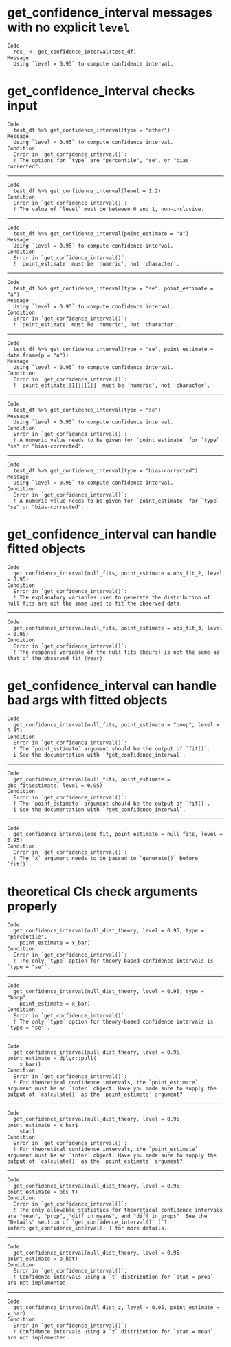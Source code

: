 # get_confidence_interval messages with no explicit `level`

    Code
      res_ <- get_confidence_interval(test_df)
    Message
      Using `level = 0.95` to compute confidence interval.

# get_confidence_interval checks input

    Code
      test_df %>% get_confidence_interval(type = "other")
    Message
      Using `level = 0.95` to compute confidence interval.
    Condition
      Error in `get_confidence_interval()`:
      ! The options for `type` are "percentile", "se", or "bias-corrected".

---

    Code
      test_df %>% get_confidence_interval(level = 1.2)
    Condition
      Error in `get_confidence_interval()`:
      ! The value of `level` must be between 0 and 1, non-inclusive.

---

    Code
      test_df %>% get_confidence_interval(point_estimate = "a")
    Message
      Using `level = 0.95` to compute confidence interval.
    Condition
      Error in `get_confidence_interval()`:
      ! `point_estimate` must be 'numeric', not 'character'.

---

    Code
      test_df %>% get_confidence_interval(type = "se", point_estimate = "a")
    Message
      Using `level = 0.95` to compute confidence interval.
    Condition
      Error in `get_confidence_interval()`:
      ! `point_estimate` must be 'numeric', not 'character'.

---

    Code
      test_df %>% get_confidence_interval(type = "se", point_estimate = data.frame(p = "a"))
    Message
      Using `level = 0.95` to compute confidence interval.
    Condition
      Error in `get_confidence_interval()`:
      ! `point_estimate[[1]][[1]]` must be 'numeric', not 'character'.

---

    Code
      test_df %>% get_confidence_interval(type = "se")
    Message
      Using `level = 0.95` to compute confidence interval.
    Condition
      Error in `get_confidence_interval()`:
      ! A numeric value needs to be given for `point_estimate` for `type` "se" or "bias-corrected".

---

    Code
      test_df %>% get_confidence_interval(type = "bias-corrected")
    Message
      Using `level = 0.95` to compute confidence interval.
    Condition
      Error in `get_confidence_interval()`:
      ! A numeric value needs to be given for `point_estimate` for `type` "se" or "bias-corrected".

# get_confidence_interval can handle fitted objects

    Code
      get_confidence_interval(null_fits, point_estimate = obs_fit_2, level = 0.95)
    Condition
      Error in `get_confidence_interval()`:
      ! The explanatory variables used to generate the distribution of null fits are not the same used to fit the observed data.

---

    Code
      get_confidence_interval(null_fits, point_estimate = obs_fit_3, level = 0.95)
    Condition
      Error in `get_confidence_interval()`:
      ! The response variable of the null fits (hours) is not the same as that of the observed fit (year).

# get_confidence_interval can handle bad args with fitted objects

    Code
      get_confidence_interval(null_fits, point_estimate = "boop", level = 0.95)
    Condition
      Error in `get_confidence_interval()`:
      ! The `point_estimate` argument should be the output of `fit()`.
      i See the documentation with `?get_confidence_interval`.

---

    Code
      get_confidence_interval(null_fits, point_estimate = obs_fit$estimate, level = 0.95)
    Condition
      Error in `get_confidence_interval()`:
      ! The `point_estimate` argument should be the output of `fit()`.
      i See the documentation with `?get_confidence_interval`.

---

    Code
      get_confidence_interval(obs_fit, point_estimate = null_fits, level = 0.95)
    Condition
      Error in `get_confidence_interval()`:
      ! The `x` argument needs to be passed to `generate()` before `fit()`.

# theoretical CIs check arguments properly

    Code
      get_confidence_interval(null_dist_theory, level = 0.95, type = "percentile",
        point_estimate = x_bar)
    Condition
      Error in `get_confidence_interval()`:
      ! The only `type` option for theory-based confidence intervals is `type = "se"`.

---

    Code
      get_confidence_interval(null_dist_theory, level = 0.95, type = "boop",
        point_estimate = x_bar)
    Condition
      Error in `get_confidence_interval()`:
      ! The only `type` option for theory-based confidence intervals is `type = "se"`.

---

    Code
      get_confidence_interval(null_dist_theory, level = 0.95, point_estimate = dplyr::pull(
        x_bar))
    Condition
      Error in `get_confidence_interval()`:
      ! For theoretical confidence intervals, the `point_estimate` argument must be an `infer` object. Have you made sure to supply the output of `calculate()` as the `point_estimate` argument?

---

    Code
      get_confidence_interval(null_dist_theory, level = 0.95, point_estimate = x_bar$
        stat)
    Condition
      Error in `get_confidence_interval()`:
      ! For theoretical confidence intervals, the `point_estimate` argument must be an `infer` object. Have you made sure to supply the output of `calculate()` as the `point_estimate` argument?

---

    Code
      get_confidence_interval(null_dist_theory, level = 0.95, point_estimate = obs_t)
    Condition
      Error in `get_confidence_interval()`:
      ! The only allowable statistics for theoretical confidence intervals are "mean", "prop", "diff in means", and "diff in props". See the "Details" section of `get_confidence_interval()` (`?infer::get_confidence_interval()`) for more details.

---

    Code
      get_confidence_interval(null_dist_theory, level = 0.95, point_estimate = p_hat)
    Condition
      Error in `get_confidence_interval()`:
      ! Confidence intervals using a `t` distribution for `stat = prop` are not implemented.

---

    Code
      get_confidence_interval(null_dist_z, level = 0.95, point_estimate = x_bar)
    Condition
      Error in `get_confidence_interval()`:
      ! Confidence intervals using a `z` distribution for `stat = mean` are not implemented.

